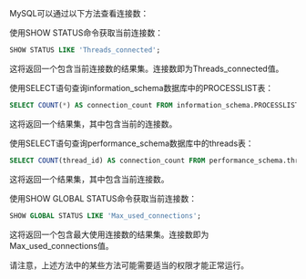 MySQL可以通过以下方法查看连接数：

使用SHOW STATUS命令获取当前连接数：

```sql
SHOW STATUS LIKE 'Threads_connected';
```

这将返回一个包含当前连接数的结果集。连接数即为Threads_connected值。

使用SELECT语句查询information_schema数据库中的PROCESSLIST表：

```sql
SELECT COUNT(*) AS connection_count FROM information_schema.PROCESSLIST;
```

这将返回一个结果集，其中包含当前的连接数。

使用SELECT语句查询performance_schema数据库中的threads表：

```sql
SELECT COUNT(thread_id) AS connection_count FROM performance_schema.threads;
```

这将返回一个结果集，其中包含当前连接数。

使用SHOW GLOBAL STATUS命令获取当前连接数：

```sql
SHOW GLOBAL STATUS LIKE 'Max_used_connections';
```

这将返回一个包含最大使用连接数的结果集。连接数即为Max_used_connections值。

请注意，上述方法中的某些方法可能需要适当的权限才能正常运行。
